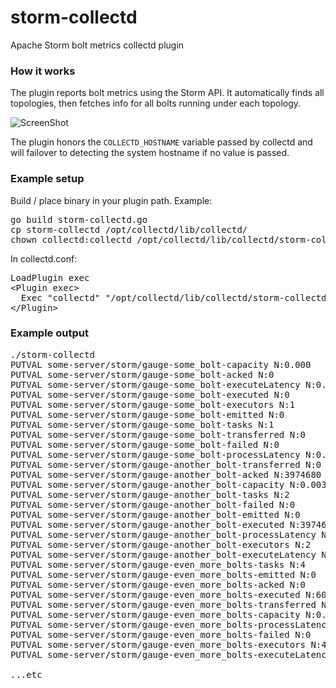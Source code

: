 storm-collectd
==============

Apache Storm bolt metrics collectd plugin

### How it works

The plugin reports bolt metrics using the Storm API. It automatically finds all topologies, then fetches info for all bolts running under each topology.

![ScreenShot](http://ghostbusters.net/static/img/ghostbusters-neutrino-wand.jpg)

The plugin honors the `COLLECTD_HOSTNAME` variable passed by collectd and will failover to detecting the system hostname if no value is passed.

### Example setup

Build / place binary in your plugin path. Example:
<pre>
go build storm-collectd.go
cp storm-collectd /opt/collectd/lib/collectd/
chown collectd:collectd /opt/collectd/lib/collectd/storm-collectd
</pre>

In collectd.conf:
<pre>
LoadPlugin exec
&lt;Plugin exec&gt;
  Exec "collectd" "/opt/collectd/lib/collectd/storm-collectd"
&lt;/Plugin&gt;
</pre>

### Example output

<pre>
./storm-collectd 
PUTVAL some-server/storm/gauge-some_bolt-capacity N:0.000
PUTVAL some-server/storm/gauge-some_bolt-acked N:0
PUTVAL some-server/storm/gauge-some_bolt-executeLatency N:0.000
PUTVAL some-server/storm/gauge-some_bolt-executed N:0
PUTVAL some-server/storm/gauge-some_bolt-executors N:1
PUTVAL some-server/storm/gauge-some_bolt-emitted N:0
PUTVAL some-server/storm/gauge-some_bolt-tasks N:1
PUTVAL some-server/storm/gauge-some_bolt-transferred N:0
PUTVAL some-server/storm/gauge-some_bolt-failed N:0
PUTVAL some-server/storm/gauge-some_bolt-processLatency N:0.000
PUTVAL some-server/storm/gauge-another_bolt-transferred N:0
PUTVAL some-server/storm/gauge-another_bolt-acked N:3974680
PUTVAL some-server/storm/gauge-another_bolt-capacity N:0.003
PUTVAL some-server/storm/gauge-another_bolt-tasks N:2
PUTVAL some-server/storm/gauge-another_bolt-failed N:0
PUTVAL some-server/storm/gauge-another_bolt-emitted N:0
PUTVAL some-server/storm/gauge-another_bolt-executed N:3974680
PUTVAL some-server/storm/gauge-another_bolt-processLatency N:0.034
PUTVAL some-server/storm/gauge-another_bolt-executors N:2
PUTVAL some-server/storm/gauge-another_bolt-executeLatency N:0.038
PUTVAL some-server/storm/gauge-even_more_bolts-tasks N:4
PUTVAL some-server/storm/gauge-even_more_bolts-emitted N:0
PUTVAL some-server/storm/gauge-even_more_bolts-acked N:0
PUTVAL some-server/storm/gauge-even_more_bolts-executed N:60
PUTVAL some-server/storm/gauge-even_more_bolts-transferred N:0
PUTVAL some-server/storm/gauge-even_more_bolts-capacity N:0.000
PUTVAL some-server/storm/gauge-even_more_bolts-processLatency N:0.000
PUTVAL some-server/storm/gauge-even_more_bolts-failed N:0
PUTVAL some-server/storm/gauge-even_more_bolts-executors N:4
PUTVAL some-server/storm/gauge-even_more_bolts-executeLatency N:0.000

...etc
</pre>
